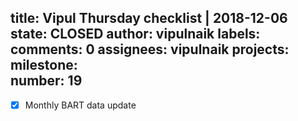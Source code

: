 title:	Vipul Thursday checklist | 2018-12-06
state:	CLOSED
author:	vipulnaik
labels:	
comments:	0
assignees:	vipulnaik
projects:	
milestone:	
number:	19
--
- [x] Monthly BART data update
